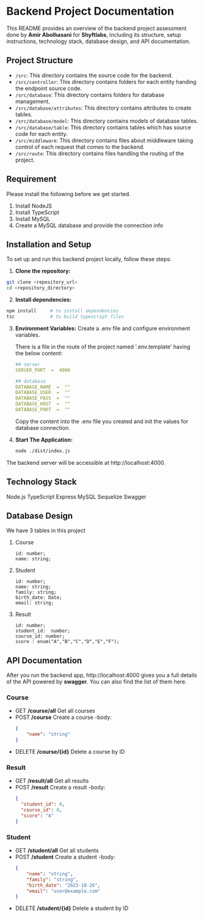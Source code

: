 # Backend Project Documentation

This README provides an overview of the backend project assessment done by **Amir Abolhasani** for **Shyftlabs**, including its structure, setup instructions, technology stack, database design, and API documentation.

## Project Structure
-  `/src`: This directory contains the source code for the backend.
-  `/src/controller`: This directory contains folders for each entity handing the endpoint source code.
-  `/src/database`: This directory contains folders for database management.
-  `/src/database/attributes`: This directory contains attributes to create tables.
-  `/src/database/model`: This directory contains models of database tables.
-  `/src/database/table`: This directory contains tables which has source code for each entity.
-  `/src/middleware`: This directory contains files about middleware taking control of each request that comes to the backend.
-  `/src/route`: This directory contains files handling the routing of the project.

## Requirement
Please install the following before we get started.
1. Install NodeJS
2. Install TypeScript
4. Install MySQL
5. Create a MySQL database and provide the connection info

## Installation and Setup
  To set up and run this backend project locally, follow these steps:
1.  **Clone the repository:**
```bash
git clone <repository_url>
cd <repository_directory>
```

2. **Install dependencies:**
```bash
npm install		# to install dependencies
tsc 			# to build typescript files
```

3. **Environment Variables:**
	Create a .env file and configure environment variables. 
	
	There is a file in the route of the project named '.env.template' having the below content: 
	```yaml
	## server
	SERVER_PORT  =  4000  

	## database
	DATABASE_NAME  =  ""
	DATABASE_USER  =  ""
	DATABASE_PASS  =  ""
	DATABASE_HOST  =  ""
	DATABASE_PORT  =  ""
	```
	Copy the content into the .env file you created and init the values for database connection.

4. **Start The Application:**
	```bash
	node ./dist/index.js
	```

The backend server will be accessible at http://localhost:4000.

## Technology Stack
Node.js TypeScript
Express
MySQL
Sequelize
Swagger

## Database Design
We have 3 tables in this project
1. Course
	```
	id: number;
	name: string;
	```

1. Student
	```
	id: number;
	name: string;
	family: string;
	birth_date: Date;
	email: string;
	```

1. Result
	```
	id: number;
	student_id:  number;
	course_id: number;
	score : enum("A","B","C","D","E","F");
	```

## API Documentation
After you run the backend app, http://localhost:4000 gives you a full details of the API powered by **swagger**.
You can also find the list of them here.

### Course
- GET **/course/all**
Get all courses
- POST **/course**
Create a course
	-body: 
	```json
	{
		"name": "string"
	}
	```
- DELETE **/course/{id}**
Delete a course by ID

### Result
- GET **/result/all**
Get all results
- POST **/result**
Create a result
	-body: 
	```json
	{
	  "student_id": 0,
	  "course_id": 0,
	  "score": "A"
	}
	```

### Student
- GET **/student/all**
Get all students
- POST **/student**
Create a student
	-body: 
	```json
	{
		"name": "string",
		"family": "string",
		"birth_date": "2023-10-26",
		"email": "user@example.com"
	}
	```
- DELETE **/student/{id}**
Delete a student by ID